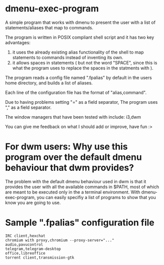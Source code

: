 # dmenu-exec-program
A simple program that works with dmenu to present the user with a list of statements/aliases that map to commands.

The program is written in POSIX compliant shell script and it has two key advantages:
1. it uses the already existing alias functionality of the shell to map statements to commands instead of inventing its own.
2. it allows spaces in statements ( but not the word "SPACE", since this is what the program uses to replace the spaces in the statments with ).

The program reads a config file named ".fpalias" by default in the users home directory, and builds a list of aliases.

Each line of the configuration file has the format of "alias,command".

Due to having problems setting "=" as a field separator, The program uses "," as a field separator.

The window managers that have been tested with include: i3,dwm

You can give me feedback on what I should add or improve, have fun :>

# For dwm users: Why use this program over the default dmenu behaviour that dwm provides?
The problem with the default dmenu behaviour used in dwm is that it provides the user with all the available commands in $PATH, most of which are meant to be executed only in the a terminal environment.
With dmenu-exec-program, you can easily specifiy a list of programs to show that you know you are going to use.

# Sample ".fpalias" configuration file
```
IRC client,hexchat
chromium with proxy,chromium --proxy-server="..."
audio,pavucontrol
telegram,telegram-desktop
office,libreoffice
torrent client,transmission-gtk
```
